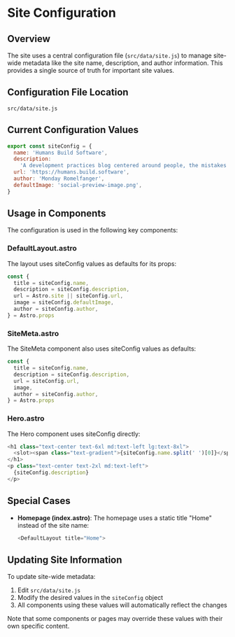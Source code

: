 # Site Configuration

## Overview

The site uses a central configuration file (`src/data/site.js`) to manage site-wide metadata like the site name, description, and author information. This provides a single source of truth for important site values.

## Configuration File Location

```
src/data/site.js
```

## Current Configuration Values

```javascript
export const siteConfig = {
  name: 'Humans Build Software',
  description:
    'A development practices blog centered around people, the mistakes we make, and how to avoid or recover from them.',
  url: 'https://humans.build.software',
  author: 'Monday Romelfanger',
  defaultImage: 'social-preview-image.png',
}
```

## Usage in Components

The configuration is used in the following key components:

### DefaultLayout.astro

The layout uses siteConfig values as defaults for its props:

```javascript
const {
  title = siteConfig.name,
  description = siteConfig.description,
  url = Astro.site || siteConfig.url,
  image = siteConfig.defaultImage,
  author = siteConfig.author,
} = Astro.props
```

### SiteMeta.astro

The SiteMeta component also uses siteConfig values as defaults:

```javascript
const {
  title = siteConfig.name,
  description = siteConfig.description,
  url = siteConfig.url,
  image,
  author = siteConfig.author,
} = Astro.props
```

### Hero.astro

The Hero component uses siteConfig directly:

```javascript
<h1 class="text-center text-6xl md:text-left lg:text-8xl">
  <slot><span class="text-gradient">{siteConfig.name.split(' ')[0]}</span> {siteConfig.name.split(' ').slice(1).join(' ')}</slot>
</h1>
<p class="text-center text-2xl md:text-left">
  {siteConfig.description}
</p>
```

## Special Cases

- **Homepage (index.astro)**: The homepage uses a static title "Home" instead of the site name:
  ```javascript
  <DefaultLayout title="Home">
  ```

## Updating Site Information

To update site-wide metadata:

1. Edit `src/data/site.js`
2. Modify the desired values in the `siteConfig` object
3. All components using these values will automatically reflect the changes

Note that some components or pages may override these values with their own specific content.
